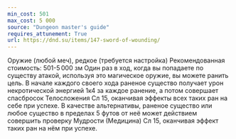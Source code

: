 ```yaml
---
min_cost: 501
max_cost: 5 000
source: "Dungeon master's guide"
requires_attunement: True
url: https://dnd.su/items/147-sword-of-wounding/
---
```


Оружие (любой меч), редкое (требуется настройка)
Рекомендованная стоимость: 501-5 000 зм
Один раз в ход, когда вы попадаете по существу атакой, используя это магическое оружие, вы можете ранить цель. В начале каждого своего хода раненое существо получает урон некротической энергией 1к4 за каждое ранение, а потом совершает спасбросок Телосложения Сл 15, оканчивая эффекты всех таких ран на себе при успехе. В качестве альтернативы, раненое существо или любое существо в пределах 5 футов от неё может действием совершить проверку Мудрости (Медицина) Сл 15, оканчивая эффект таких ран на нём при успехе.